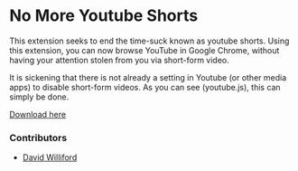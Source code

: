 # No More Youtube Shorts
This extension seeks to end the time-suck known as youtube shorts. Using this extension, you can now browse YouTube in Google Chrome, without having your attention stolen from you via short-form video. 

It is sickening that there is not already a setting in Youtube (or other media apps) to disable short-form videos. As you can see (youtube.js), this can simply be done.

[Download here]()

### Contributors 
* [David Williford](https://github.com/davidwilliford99)

